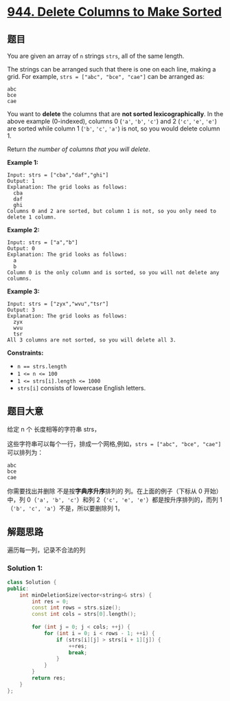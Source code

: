 # [944. Delete Columns to Make Sorted](https://leetcode-cn.com/problems/delete-columns-to-make-sorted/)

## 题目

You are given an array of `n` strings `strs`, all of the same length.

The strings can be arranged such that there is one on each line, making a grid. For example, `strs = ["abc", "bce", "cae"]` can be arranged as:

```
abc
bce
cae
```

You want to **delete** the columns that are **not sorted lexicographically**. In the above example (0-indexed), columns 0 (`'a'`, `'b'`, `'c'`) and 2 (`'c'`, `'e'`, `'e'`) are sorted while column 1 (`'b'`, `'c'`, `'a'`) is not, so you would delete column 1.

Return *the number of columns that you will delete*.

 

**Example 1:**

```
Input: strs = ["cba","daf","ghi"]
Output: 1
Explanation: The grid looks as follows:
  cba
  daf
  ghi
Columns 0 and 2 are sorted, but column 1 is not, so you only need to delete 1 column.
```

**Example 2:**

```
Input: strs = ["a","b"]
Output: 0
Explanation: The grid looks as follows:
  a
  b
Column 0 is the only column and is sorted, so you will not delete any columns.
```

**Example 3:**

```
Input: strs = ["zyx","wvu","tsr"]
Output: 3
Explanation: The grid looks as follows:
  zyx
  wvu
  tsr
All 3 columns are not sorted, so you will delete all 3.
```

 

**Constraints:**

- `n == strs.length`
- `1 <= n <= 100`
- `1 <= strs[i].length <= 1000`
- `strs[i]` consists of lowercase English letters.

## 题目大意

给定 n 个 长度相等的字符串 strs，

这些字符串可以每个一行，排成一个网格,例如，`strs = ["abc", "bce", "cae"]` 可以排列为：

```
abc
bce
cae
```

你需要找出并删除 不是按**字典序升序**排列的 列。在上面的例子（下标从 0 开始）中，列 0（`'a', 'b', 'c'`）和列 2（`'c', 'e', 'e'`）都是按升序排列的，而列 1（`'b', 'c', 'a'`）不是，所以要删除列 1，



## 解题思路

遍历每一列，记录不合法的列

### Solution 1:

````c++
class Solution {
public:
    int minDeletionSize(vector<string>& strs) {
        int res = 0;
        const int rows = strs.size();
        const int cols = strs[0].length();
        
        for (int j = 0; j < cols; ++j) {
            for (int i = 0; i < rows - 1; ++i) {
                if (strs[i][j] > strs[i + 1][j]) {
                    ++res;
                    break;
                }
            }
        }
        return res;
    }
};
````


